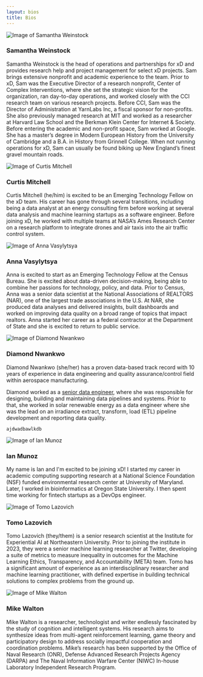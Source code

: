 ```yaml
---
layout: bios
title: Bios
---
```

<div>
<img id="attaBflCfwPLDBs1y" alt="Image of Samantha Weinstock" src="/assets/img/import/bio/samantha-weinstock/samantha-weinstock.jpg" /><h3>Samantha Weinstock</h3>
<p>Samantha Weinstock is the head of operations and partnerships for xD and provides research help and project management for select xD projects. Sam brings extensive nonprofit and academic experience to the team. Prior to xD, Sam was the Executive Director of a research nonprofit, Center of Complex Interventions, where she set the strategic vision for the organization, ran day-to-day operations, and worked closely with the CCI research team on various research projects. Before CCI, Sam was the Director of Administration at YarnLabs Inc, a fiscal sponsor for non-profits. She also previously managed research at MIT and worked as a researcher at Harvard Law School and the Berkman Klein Center for Internet &amp; Society. Before entering the academic and non-profit space, Sam worked at Google. She has a master’s degree in Modern European History from the University of Cambridge and a B.A. in History from Grinnell College. When not running operations for xD, Sam can usually be found biking up New England’s finest gravel mountain roads.</p>
</div>
<div>
<img id="attzMv5LoQkfN8oSs" alt="Image of Curtis Mitchell" src="/assets/img/import/bio/curtis-mitchell/curtis-mitchell.jpg" /><h3>Curtis Mitchell</h3>
<p>Curtis Mitchell (he/him) is excited to be an Emerging Technology Fellow on the xD team. His career has gone through several transitions, including being a data analyst at an energy consulting firm before working at several data analysis and machine learning startups as a software engineer. Before joining xD, he worked with multiple teams at NASA’s Ames Research Center on a research platform to integrate drones and air taxis into the air traffic control system.</p>
</div>
<div>
<img id="attoZc4P4TFYJW2aW" alt="Image of Anna Vasylytsya" src="/assets/img/import/bio/anna-vasylytsya/anna-vasylytsya.jpg" /><h3>Anna Vasylytsya</h3>
<p>Anna is excited to start as an Emerging Technology Fellow at the Census Bureau. She is excited about data-driven decision-making, being able to combine her passions for technology, policy, and data.
Prior to Census, Anna was a senior data scientist at the National Associations of REALTORS (NAR), one of the largest trade associations in the U.S. At NAR, she produced data analyses and delivered insights, built dashboards and worked on improving data quality on a broad range of topics that impact realtors. Anna started her career as a federal contractor at the Department of State and she is excited to return to public service.</p>
</div>
<div>
<img id="attW7Ep5zdBwxFzzB" alt="Image of Diamond Nwankwo" src="/assets/img/import/bio/diamond-nwankwo/diamond-nwankwo.jpg" /><h3>Diamond Nwankwo</h3>
<p>Diamond Nwankwo (she/her) has a proven data-based track record with 10 years of experience in data engineering and quality assurance/control field within aerospace manufacturing. </p>
<p>Diamond worked as a <a href="http://xd.gov">senior data engineer</a>, where she was responsible for designing, building and maintaining data pipelines and systems. Prior to that, she worked in solar renewable energy as a data engineer where she was the lead on an irradiance extract, transform, load (ETL) pipeline development and reporting data quality.</p>
<p><code>ajdwadbawlkdb</code></p>
</div>
<div>
<img id="attlQoVOY2bfunFKj" alt="Image of Ian Munoz" src="/assets/img/import/bio/ian-munoz/ian-munoz.jpg" /><h3>Ian Munoz</h3>
<p>My name is Ian and I&#39;m excited to be joining xD! I started my career in academic computing supporting research at a National Science Foundation (NSF) funded environmental research center at University of Maryland. Later, I worked in bioinformatics at Oregon State University. I then spent time working for fintech startups as a DevOps engineer.</p>
</div>
<div>
<img id="attR760W90B7VP511" alt="Image of Tomo Lazovich" src="/assets/img/import/bio/tomo-lazovich/tomo-lazovich.jpg" /><h3>Tomo Lazovich</h3>
<p>Tomo Lazovich (they/them) is a senior research scientist at the Institute for Experiential AI at Northeastern University. Prior to joining the institute in 2023, they were a senior machine learning researcher at Twitter, developing a suite of metrics to measure inequality in outcomes for the Machine Learning Ethics, Transparency, and Accountability (META) team. Tomo has a significant amount of experience as an interdisciplinary researcher and machine learning practitioner, with defined expertise in building technical solutions to complex problems from the ground up.</p>
</div>
<div>
<img id="attROSxw6AXAkJppo" alt="Image of Mike Walton" src="/assets/img/import/bio/mike-walton/mike-walton.jpg" /><h3>Mike Walton</h3>
<p>Mike Walton is a researcher, technologist and writer endlessly fascinated by the study of cognition and intelligent systems. His research aims to synthesize ideas from multi-agent reinforcement learning, game theory and participatory design to address socially impactful cooperation and coordination problems. Mike’s research has been supported by the Office of Naval Research (ONR), Defense Advanced Research Projects Agency (DARPA) and The Naval Information Warfare Center (NIWC) In-house Laboratory Independent Research Program.</p>
</div>